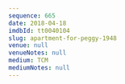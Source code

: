 ```yaml
---
sequence: 665
date: 2018-04-18
imdbId: tt0040104
slug: apartment-for-peggy-1948
venue: null
venueNotes: null
medium: TCM
mediumNotes: null
---
```


